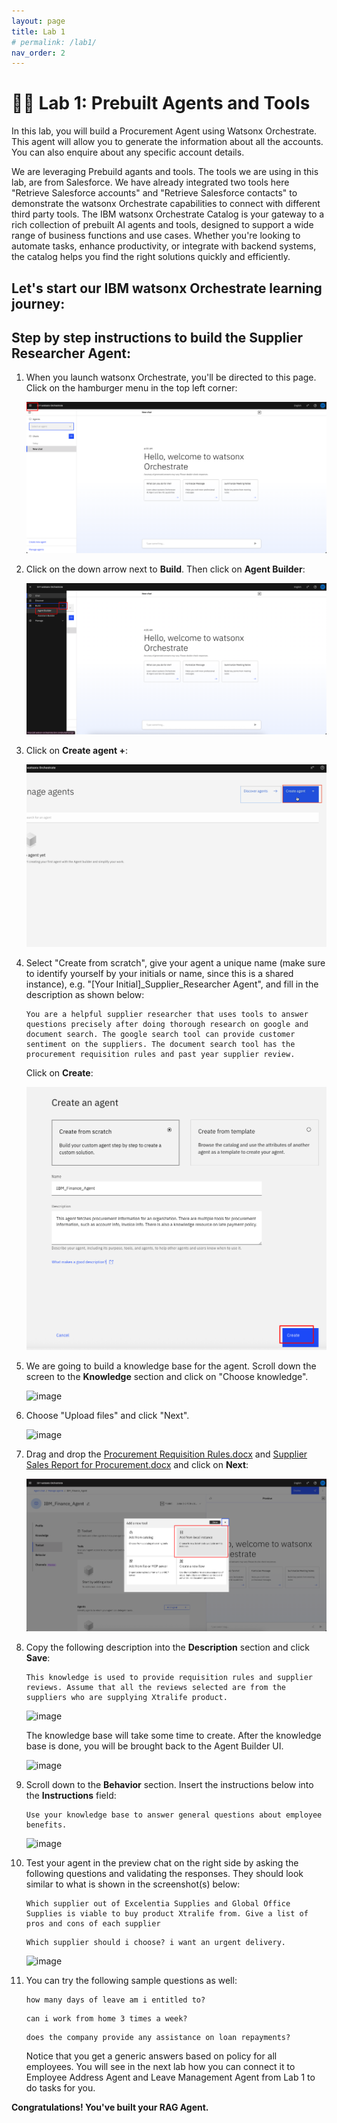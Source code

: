 ```yaml
---
layout: page
title: Lab 1
# permalink: /lab1/
nav_order: 2
---
```

# 🧑‍💼 Lab 1: Prebuilt Agents and Tools
    
In this lab, you will build a Procurement Agent using Watsonx Orchestrate. This agent will allow you to generate the information about all the accounts. You can also enquire about any specific account details.   

We are leveraging Prebuild agants and tools. The tools we are using in this lab, are from Salesforce. We have already integrated two tools here "Retrieve Salesforce accounts" and "Retrieve Salesforce contacts" to demonstrate the watsonx Orchestrate capabilities to connect with different third party tools. 
The IBM watsonx Orchestrate Catalog is your gateway to a rich collection of prebuilt AI agents and tools, designed to support a wide range of business functions and use cases. Whether you're looking to automate tasks, enhance productivity, or integrate with backend systems, the catalog helps you find the right solutions quickly and efficiently.

## Let's start our IBM watsonx Orchestrate learning journey: 

## Step by step instructions to build the Supplier Researcher Agent:

1. When you launch watsonx Orchestrate, you'll be directed to this page. Click on the hamburger menu in the top left corner:

    ![image](./imgs/imgs_a/step_1.png)

1. Click on the down arrow next to **Build**.  Then click on **Agent Builder**:

    ![image](./imgs/imgs_a/step_2.png)

1. Click on **Create agent +**:

    ![image](./imgs/imgs_a/step_3.png)

1. Select "Create from scratch", give your agent a unique name (make sure to identify yourself by your initials or name, since this is a shared instance), e.g. "[Your Initial]_Supplier_Researcher Agent", and fill in the description as shown below: 

    ```
    You are a helpful supplier researcher that uses tools to answer questions precisely after doing thorough research on google and document search. The google search tool can provide customer sentiment on the suppliers. The document search tool has the procurement requisition rules and past year supplier review.
    ```  

    Click on **Create**:

    ![image](./imgs/imgs_a/step_4.png)

1. We are going to build a knowledge base for the agent. Scroll down the screen to the **Knowledge** section and click on "Choose knowledge".

    ![image](./imgs/imgs_a/step_5.png)

1. Choose "Upload files" and click "Next".

    ![image](./imgs/lab-3a/hr_step_uploadfile.png)

1. Drag and drop the [Procurement Requisition Rules.docx](./pdfs/Procurement%20Requisition%20Rules.docx) and [Supplier Sales Report for Procurement.docx](./pdfs/Supplier%20Sales%20Report%20for%20Procurement.docx) and click on **Next**:

    ![image](./imgs/imgs_a/step_6.png)

1. Copy the following description into the **Description** section and click **Save**:

    ```
    This knowledge is used to provide requisition rules and supplier reviews. Assume that all the reviews selected are from the suppliers who are supplying Xtralife product.
    ```

    ![image](./imgs/lab-3a/hr_step_desc.png)

    The knowledge base will take some time to create. After the knowledge base is done, you will be brought back to the Agent Builder UI.

    ![image](./imgs/lab-3a/hr_step_kbase.png)


1. Scroll down to the **Behavior** section. Insert the instructions below into the **Instructions** field:

    ```
    Use your knowledge base to answer general questions about employee benefits. 
    ```

    ![image](./imgs/lab-3a/hr_step12.png)

1. Test your agent in the preview chat on the right side by asking the following questions and validating the responses.  They should look similar to what is shown in the screenshot(s) below:

    ```
    Which supplier out of Excelentia Supplies and Global Office Supplies is viable to buy product Xtralife from. Give a list of pros and cons of each supplier
    ```
    ```
    Which supplier should i choose? i want an urgent delivery.
    ```

    ![image](./imgs/lab-3a/hr_step13.png)



1. You can try the following sample questions as well:

    ```
    how many days of leave am i entitled to?
    ```
    ```
    can i work from home 3 times a week?
    ```
    ```
    does the company provide any assistance on loan repayments?
    ```
    Notice that you get a generic answers based on policy for all employees. You will see in the next lab how you can connect it to Employee Address Agent and Leave Management Agent from Lab 1 to do tasks for you.

**Congratulations! You've built your RAG Agent.**
